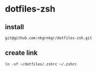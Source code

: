 # dotfiles-zsh

## install

`git@github.com:nkgrnkgr/dotfiles-zsh.git`

## create link

`ln -sf ~/dotfiles/.zshrc ~/.zshrc`
